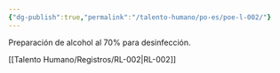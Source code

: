 ```yaml
---
{"dg-publish":true,"permalink":"/talento-humano/po-es/poe-l-002/"}
---
```


Preparación de alcohol al 70% para desinfección.

[[Talento Humano/Registros/RL-002\|RL-002]]